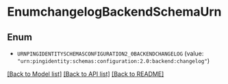 # EnumchangelogBackendSchemaUrn

## Enum


* `URNPINGIDENTITYSCHEMASCONFIGURATION2_0BACKENDCHANGELOG` (value: `"urn:pingidentity:schemas:configuration:2.0:backend:changelog"`)


[[Back to Model list]](../README.md#documentation-for-models) [[Back to API list]](../README.md#documentation-for-api-endpoints) [[Back to README]](../README.md)


